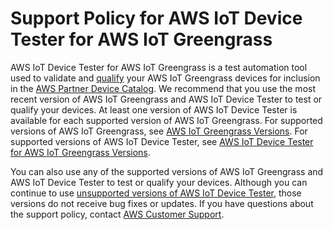 # Support Policy for AWS IoT Device Tester for AWS IoT Greengrass<a name="idt-support-policy"></a>

AWS IoT Device Tester for AWS IoT Greengrass is a test automation tool used to validate and [qualify](https://aws.amazon.com/partners/dqp/) your AWS IoT Greengrass devices for inclusion in the [AWS Partner Device Catalog](https://devices.amazonaws.com/)\. We recommend that you use the most recent version of AWS IoT Greengrass and AWS IoT Device Tester to test or qualify your devices\. At least one version of AWS IoT Device Tester is available for each supported version of AWS IoT Greengrass\. For supported versions of AWS IoT Greengrass, see [AWS IoT Greengrass Versions](what-is-gg.md#ggc-versions)\. For supported versions of AWS IoT Device Tester, see [AWS IoT Device Tester for AWS IoT Greengrass Versions](dev-test-versions.md)\.

You can also use any of the supported versions of AWS IoT Greengrass and AWS IoT Device Tester to test or qualify your devices\. Although you can continue to use [unsupported versions of AWS IoT Device Tester](idt-unsupported-versions.md), those versions do not receive bug fixes or updates\. If you have questions about the support policy, contact [AWS Customer Support](https://aws.amazon.com/contact-us/)\.